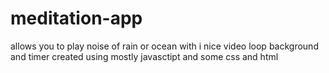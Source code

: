 # meditation-app
allows you to play noise of rain or ocean with i nice video loop background and timer
created using mostly javasctipt and some css and html
